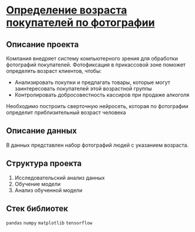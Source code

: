 # [Определение возраста покупателей по фотографии](https://github.com/borisenko-ru/practicum_ds_data/blob/main/15_Face_Recognition_CV_project/15_Face_Recognition_CV_project.ipynb)

## Описание проекта

Компания внедряет систему компьютерного зрения для обработки фотографий покупателей. Фотофиксация в прикассовой зоне поможет определять возраст клиентов, чтобы:
- Анализировать покупки и предлагать товары, которые могут заинтересовать покупателей этой возрастной группы
- Контролировать добросовестность кассиров при продаже алкоголя

Необходимо построить сверточную нейросеть, которая по фотографии определит приблизительный возраст человека

## Описание данных

В данных представлен набор фотографий людей с указанием возраста.

## Структура проекта

1. Исследовательский анализ данных
2. Обучение модели
3. Анализ обученной модели

## Стек библиотек
`pandas` `numpy` `matplotlib` `tensorflow`
